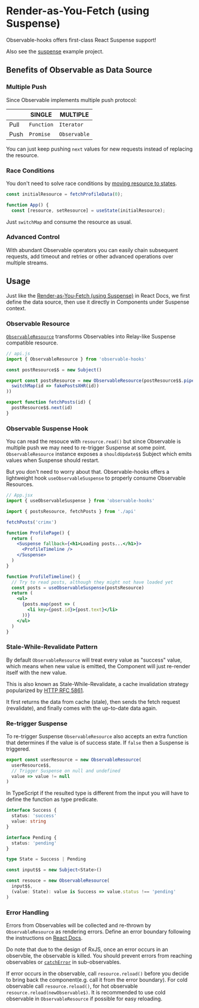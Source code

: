 # Render-as-You-Fetch (using Suspense)

Observable-hooks offers first-class React Suspense support!

Also see the [suspense](/examples/suspense.html) example project.

## Benefits of Observable as Data Source

### Multiple Push

Since Observable implements multiple push protocol:

|      |   SINGLE   |   MULTIPLE   |
| ---- | ---------- | ------------ |
| Pull | `Function` |  `Iterator`  |
| Push | `Promise`  | `Observable` |

You can just keep pushing `next` values for new requests instead of replacing the resource.

### Race Conditions

You don't need to solve race conditions by [moving resource to states](https://reactjs.org/docs/concurrent-mode-suspense.html#solving-race-conditions-with-suspense).

```javascript
const initialResource = fetchProfileData(0);

function App() {
  const [resource, setResource] = useState(initialResource);
```

Just `switchMap` and consume the resource as usual.

### Advanced Control

With abundant Observable operators you can easily chain subsequent requests, add timeout and retries or other advanced operations over multiple streams.

## Usage

Just like the [Render-as-You-Fetch (using Suspense)](https://reactjs.org/docs/concurrent-mode-suspense.html#approach-3-render-as-you-fetch-using-suspense) in React Docs, we first define the data source, then use it directly in Components under Suspense context.

### Observable Resource

[`ObservableResource`](../api/README.md#ObservableResource) transforms Observables into Relay-like Suspense compatible resource.

```javascript
// api.js
import { ObservableResource } from 'observable-hooks'

const postResource$$ = new Subject()

export const postsResource = new ObservableResource(postResource$$.pipe(
  switchMap(id => fakePostsXHR(id))
))

export function fetchPosts(id) {
  postResource$$.next(id)
}
```

### Observable Suspense Hook

You can read the resouce with `resource.read()` but since Observable is multiple push we may need to re-trigger Suspense at some point. `ObservableResource` instance exposes a `shouldUpdate$$` Subject which emits values when Suspense should restart.

But you don't need to worry about that. Observable-hooks offers a lightweight hook `useObservableSuspense` to properly consume Observable Resources.

```jsx
// App.jsx
import { useObservableSuspense } from 'observable-hooks'

import { postsResource, fetchPosts } from './api'

fetchPosts('crimx')

function ProfilePage() {
  return (
    <Suspense fallback={<h1>Loading posts...</h1>}>
      <ProfileTimeline />
    </Suspense>
  )
}

function ProfileTimeline() {
  // Try to read posts, although they might not have loaded yet
  const posts = useObservableSuspense(postsResource)
  return (
    <ul>
      {posts.map(post => (
        <li key={post.id}>{post.text}</li>
      ))}
    </ul>
  )
}
```

### Stale-While-Revalidate Pattern

By default `ObservableResource` will treat every value as "success" value, which means when new value is emitted, the Component will just re-render itself with the new value.

This is also known as Stale-While-Revalidate, a cache invalidation strategy popularized by [HTTP RFC 5861](https://tools.ietf.org/html/rfc5861).

It first returns the data from cache (stale), then sends the fetch request (revalidate), and finally comes with the up-to-date data again.

### Re-trigger Suspense

To re-trigger Suspense `ObservableResource` also accepts an extra function that determines if the value is of success state. If `false` then a Suspense is triggered.

```javascript
export const userResource = new ObservableResource(
  userResource$$,
  // Trigger Suspense on null and undefined
  value => value != null
)
```

In TypeScript if the resulted type is different from the input you will have to define the function as type predicate.

```typescript
interface Success {
  status: 'success'
  value: string
}

interface Pending {
  status: 'pending'
}

type State = Success | Pending

const input$$ = new Subject<State>()

const resouce = new ObservableResource(
  input$$,
  (value: State): value is Success => value.status !== 'pending'
)
```

### Error Handling

Errors from Observables will be collected and re-thrown by `ObservableResource` as rendering errors. Define an error boundary following the instructions on [React Docs](https://reactjs.org/docs/concurrent-mode-suspense.html#handling-errors).

Do note that due to the design of RxJS, once an error occurs in an observble, the observable is killed. You should prevent errors from reaching observables or [`catchError`][catchError] in sub-observables.

If error occurs in the observable, call `resource.reload()` before you decide to bring back the component(e.g. call it from the error boundary). For cold observable call `resource.reload()`, for hot observable `resource.reload(newObservable$)`. It is recommended to use cold observable in `ObservableResource` if possible for easy reloading.

[catchError]: https://rxjs-dev.firebaseapp.com/api/operators/catchError
